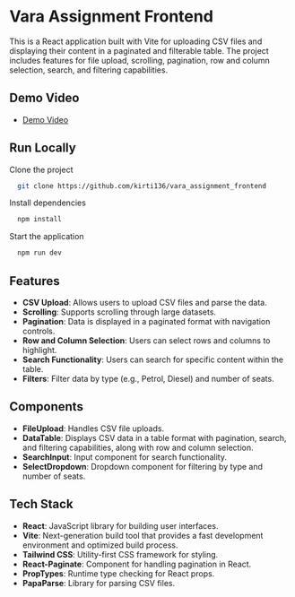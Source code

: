 
# Vara Assignment Frontend

This is a React application built with Vite for uploading CSV files and displaying their content in a paginated and filterable table. The project includes features for file upload, scrolling, pagination, row and column selection, search, and filtering capabilities.

## Demo Video

 - [Demo Video]()

## Run Locally

Clone the project

```bash
  git clone https://github.com/kirti136/vara_assignment_frontend
```

Install dependencies

```bash
  npm install
```

Start the application

```bash
  npm run dev
```

## Features
- **CSV Upload**: Allows users to upload CSV files and parse the data.
- **Scrolling**: Supports scrolling through large datasets.
- **Pagination**: Data is displayed in a paginated format with navigation controls.
- **Row and Column Selection**: Users can select rows and columns to highlight.
- **Search Functionality**: Users can search for specific content within the table.
- **Filters**: Filter data by type (e.g., Petrol, Diesel) and number of seats.

## Components
- **FileUpload**: Handles CSV file uploads.
- **DataTable**: Displays CSV data in a table format with pagination, search, and filtering capabilities, along with row and column selection.
- **SearchInput**: Input component for search functionality.
- **SelectDropdown**: Dropdown component for filtering by type and number of seats.

## Tech Stack
- **React**: JavaScript library for building user interfaces.
- **Vite**: Next-generation build tool that provides a fast development environment and optimized build process.
- **Tailwind CSS**: Utility-first CSS framework for styling.
- **React-Paginate**: Component for handling pagination in React.
- **PropTypes**: Runtime type checking for React props.
- **PapaParse**: Library for parsing CSV files.
